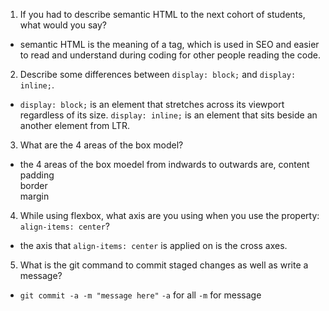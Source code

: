 1. If you had to describe semantic HTML to the next cohort of students, what would you say?

- semantic HTML is the meaning of a tag, which is used in SEO and easier to read and understand during coding for other people reading the code.

2. Describe some differences between `display: block;` and `display: inline;`.

- `display: block;` is an element that stretches across its viewport regardless of its size. `display: inline;` is an element that sits beside an another element from LTR.

3. What are the 4 areas of the box model?

- the 4 areas of the box moedel from indwards to outwards are,
  content  
   padding  
   border  
   margin

4. While using flexbox, what axis are you using when you use the property: `align-items: center`?

- the axis that `align-items: center` is applied on is the cross axes.

5. What is the git command to commit staged changes as well as write a message?

- `git commit -a -m "message here"`
  `-a` for all
  `-m` for message
